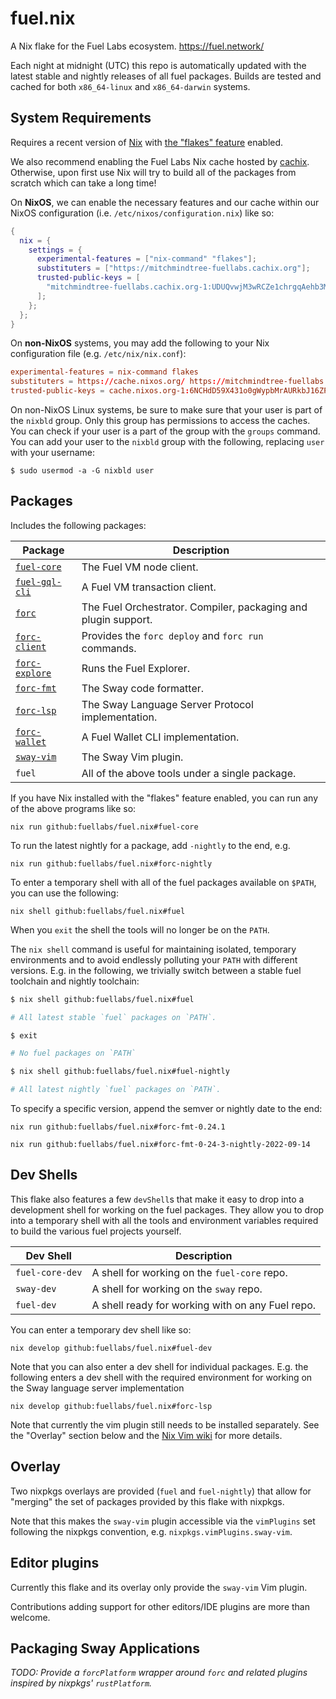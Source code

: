 # fuel.nix

A Nix flake for the Fuel Labs ecosystem. https://fuel.network/

Each night at midnight (UTC) this repo is automatically updated with the latest
stable and nightly releases of all fuel packages. Builds are tested and cached
for both `x86_64-linux` and `x86_64-darwin` systems.

## System Requirements

Requires a recent version of [Nix][nix-manual] with [the "flakes"
feature][nix-flakes] enabled.

We also recommend enabling the Fuel Labs Nix cache hosted by
[cachix][fuellabs-cachix]. Otherwise, upon first use Nix will try to build all
of the packages from scratch which can take a long time!

On **NixOS**, we can enable the necessary features and our cache within our
NixOS configuration (i.e. `/etc/nixos/configuration.nix`) like so:

```nix
{
  nix = {
    settings = {
      experimental-features = ["nix-command" "flakes"];
      substituters = ["https://mitchmindtree-fuellabs.cachix.org"];
      trusted-public-keys = [
        "mitchmindtree-fuellabs.cachix.org-1:UDUQvwjM3wRCZe1chrgqAehb3M0M5x9qjpEwJwPn7Ik="
      ];
    };
  };
}
```

On **non-NixOS** systems, you may add the following to your Nix configuration
file (e.g.  `/etc/nix/nix.conf`):

```conf
experimental-features = nix-command flakes
substituters = https://cache.nixos.org/ https://mitchmindtree-fuellabs.cachix.org
trusted-public-keys = cache.nixos.org-1:6NCHdD59X431o0gWypbMrAURkbJ16ZPMQFGspcDShjY= mitchmindtree-fuellabs.cachix.org-1:UDUQvwjM3wRCZe1chrgqAehb3M0M5x9qjpEwJwPn7Ik=
```

On non-NixOS Linux systems, be sure to make sure that your user is part of the
`nixbld` group. Only this group has permissions to access the caches. You can
check if your user is a part of the group with the `groups` command. You can add
your user to the `nixbld` group with the following, replacing `user` with your
username:

```
$ sudo usermod -a -G nixbld user
```

## Packages

Includes the following packages:

| Package | Description |
| --- | --- |
| [`fuel-core`][fuel-core-repo] | The Fuel VM node client. |
| [`fuel-gql-cli`][fuel-core-repo] | A Fuel VM transaction client. |
| [`forc`][sway-repo] | The Fuel Orchestrator. Compiler, packaging and plugin support. |
| [`forc-client`][sway-repo] | Provides the `forc deploy` and `forc run` commands. |
| [`forc-explore`][sway-repo] | Runs the Fuel Explorer. |
| [`forc-fmt`][sway-repo] | The Sway code formatter. |
| [`forc-lsp`][sway-repo] | The Sway Language Server Protocol implementation. |
| [`forc-wallet`][forc-wallet-repo] | A Fuel Wallet CLI implementation. |
| [`sway-vim`][sway-vim-repo] | The Sway Vim plugin. |
| `fuel` | All of the above tools under a single package. |

If you have Nix installed with the "flakes" feature enabled, you can run any of
the above programs like so:

```
nix run github:fuellabs/fuel.nix#fuel-core
```

To run the latest nightly for a package, add `-nightly` to the end, e.g.

```
nix run github:fuellabs/fuel.nix#forc-nightly
```

To enter a temporary shell with all of the fuel packages available on `$PATH`,
you can use the following:

```
nix shell github:fuellabs/fuel.nix#fuel
```

When you `exit` the shell the tools will no longer be on the `PATH`.

The `nix shell` command is useful for maintaining isolated, temporary
environments and to avoid endlessly polluting your `PATH` with different
versions. E.g. in the following, we trivially switch between a stable fuel
toolchain and nightly toolchain:

```sh
$ nix shell github:fuellabs/fuel.nix#fuel

# All latest stable `fuel` packages on `PATH`.

$ exit

# No fuel packages on `PATH`

$ nix shell github:fuellabs/fuel.nix#fuel-nightly

# All latest nightly `fuel` packages on `PATH`.
```


To specify a specific version, append the semver or nightly date to the end:

```
nix run github:fuellabs/fuel.nix#forc-fmt-0.24.1
```
```
nix run github:fuellabs/fuel.nix#forc-fmt-0-24-3-nightly-2022-09-14
```

## Dev Shells

This flake also features a few `devShell`s that make it easy to drop into a
development shell for working on the fuel packages. They allow you to drop into
a temporary shell with all the tools and environment variables required to build
the various fuel projects yourself.

| Dev Shell | Description |
| --- | --- |
| `fuel-core-dev` | A shell for working on the `fuel-core` repo. |
| `sway-dev` | A shell for working on the `sway` repo. |
| `fuel-dev` | A shell ready for working with on any Fuel repo. |

You can enter a temporary dev shell like so:

```
nix develop github:fuellabs/fuel.nix#fuel-dev
```

Note that you can also enter a dev shell for individual packages. E.g. the
following enters a dev shell with the required environment for working on the
Sway language server implementation

```
nix develop github:fuellabs/fuel.nix#forc-lsp
```

Note that currently the vim plugin still needs to be installed separately. See
the "Overlay" section below and the [Nix Vim wiki](https://nixos.wiki/wiki/Vim)
for more details.

## Overlay

Two nixpkgs overlays are provided (`fuel` and `fuel-nightly`) that allow for
"merging" the set of packages provided by this flake with nixpkgs.

Note that this makes the `sway-vim` plugin accessible via the `vimPlugins` set
following the nixpkgs convention, e.g. `nixpkgs.vimPlugins.sway-vim`.

## Editor plugins

Currently this flake and its overlay only provide the `sway-vim` Vim plugin.

Contributions adding support for other editors/IDE plugins are more than
welcome.

## Packaging Sway Applications

*TODO: Provide a `forcPlatform` wrapper around `forc` and related plugins
inspired by nixpkgs' `rustPlatform`.*


[cachix-docs]: https://docs.cachix.org/
[forc-wallet-repo]: https://github.com/fuellabs/forc-wallet
[fuel-core-repo]: https://github.com/fuellabs/fuel-core
[fuellabs-cachix]: https://app.cachix.org/cache/mitchmindtree-fuellabs
[nix-flakes]: https://nixos.wiki/wiki/Flakes
[nix-manual]: https://nixos.org/manual/nix/stable/
[rust-overlay-repo]: https://github.com/oxalica/rust-overlay
[sway-repo]: https://github.com/fuellabs/sway
[sway-vim-repo]: https://github.com/fuellabs/sway.vim
